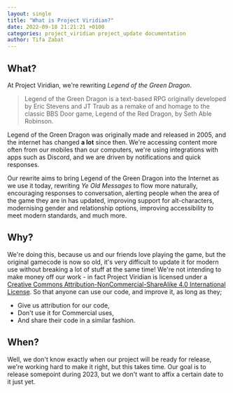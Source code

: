 ```yaml
---
layout: single
title: "What is Project Viridian?"
date: 2022-09-18 21:21:21 +0100
categories: project_viridian project_update documentation
author: Tifa Zabat
---
```

## What?

At Project Viridian, we're rewriting *Legend of the Green Dragon*.

> Legend of the Green Dragon is a text-based RPG originally developed by Eric Stevens and JT Traub as a remake of and homage to the classic BBS Door game, Legend of the Red Dragon, by Seth Able Robinson.

Legend of the Green Dragon was originally made and released in 2005, and the internet has changed **a lot** since then. We're accessing content more often from our mobiles than our computers, we're using integrations with apps such as Discord, and we are driven by notifications and quick responses.

Our rewrite aims to bring Legend of the Green Dragon into the Internet as we use it today, rewriting *Ye Old Messages* to flow more naturally, encouraging responses to conversation, alerting people when the area of the game they are in has updated, improving support for alt-characters, modernising gender and relationship options, improving accessibility to meet modern standards, and much more. 

## Why?

We're doing this, because us and our friends love playing the game, but the original gamecode is now so old, it's very difficult to update it for modern use without breaking a lot of stuff at the same time! We're not intending to make money off our work - in fact <span xmlns:dct="http://purl.org/dc/terms/" href="http://purl.org/dc/dcmitype/InteractiveResource" property="dct:title" rel="dct:type">Project Viridian</span> is licensed under a <a rel="license" href="http://creativecommons.org/licenses/by-nc-sa/4.0/">Creative Commons Attribution-NonCommercial-ShareAlike 4.0 International License</a>. So that anyone can use our code, and improve it, as long as they;

* Give us attribution for our code,
* Don't use it for Commercial uses,
* And share their code in a similar fashion.

## When?

Well, we don't know exactly when our project will be ready for release, we're working hard to make it right, but this takes time. Our goal is to release somepoint during 2023, but we don't want to affix a certain date to it just yet.